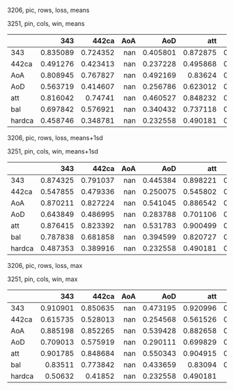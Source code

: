 3206, pic, rows, loss, means

3251, pin, cols, win, means

|        |      343 |    442ca |   AoA |      AoD |      att |      bal |   hardca |
|:-------|---------:|---------:|------:|---------:|---------:|---------:|---------:|
| 343    | 0.835089 | 0.724352 |   nan | 0.405801 | 0.872875 | 0.833356 | 0.458337 |
| 442ca  | 0.491276 | 0.423413 |   nan | 0.237228 | 0.495868 | 0.480174 | 0.313592 |
| AoA    | 0.808945 | 0.767827 |   nan | 0.492169 | 0.83624  | 0.827672 | 0.462881 |
| AoD    | 0.563719 | 0.414607 |   nan | 0.256786 | 0.623012 | 0.560506 | 0.328414 |
| att    | 0.816042 | 0.74741  |   nan | 0.460527 | 0.848232 | 0.826982 | 0.44741  |
| bal    | 0.697842 | 0.576921 |   nan | 0.340432 | 0.737118 | 0.701123 | 0.398016 |
| hardca | 0.458746 | 0.348781 |   nan | 0.232558 | 0.490181 | 0.440476 | 0.29387  |

3206, pic, rows, loss, means+1sd

3251, pin, cols, win, means+1sd

|        |      343 |    442ca |   AoA |      AoD |      att |      bal |   hardca |
|:-------|---------:|---------:|------:|---------:|---------:|---------:|---------:|
| 343    | 0.874325 | 0.791037 |   nan | 0.445384 | 0.898221 | 0.892443 | 0.52336  |
| 442ca  | 0.547855 | 0.479336 |   nan | 0.250075 | 0.545802 | 0.543219 | 0.354953 |
| AoA    | 0.870211 | 0.827224 |   nan | 0.541045 | 0.886542 | 0.927833 | 0.498485 |
| AoD    | 0.643849 | 0.486995 |   nan | 0.283788 | 0.701106 | 0.651195 | 0.373239 |
| att    | 0.876415 | 0.823392 |   nan | 0.531783 | 0.900499 | 0.916492 | 0.502892 |
| bal    | 0.787838 | 0.681858 |   nan | 0.394599 | 0.820727 | 0.799951 | 0.438635 |
| hardca | 0.487353 | 0.389916 |   nan | 0.232558 | 0.490181 | 0.535534 | 0.301031 |

3206, pic, rows, loss, max

3251, pin, cols, win, max

|        |      343 |    442ca |   AoA |      AoD |      att |      bal |   hardca |
|:-------|---------:|---------:|------:|---------:|---------:|---------:|---------:|
| 343    | 0.910901 | 0.850635 |   nan | 0.473195 | 0.920996 | 0.929905 | 0.581544 |
| 442ca  | 0.615735 | 0.528013 |   nan | 0.254568 | 0.561526 | 0.625553 | 0.39007  |
| AoA    | 0.885198 | 0.852265 |   nan | 0.539428 | 0.882658 | 0.932338 | 0.504389 |
| AoD    | 0.709013 | 0.575919 |   nan | 0.290111 | 0.699829 | 0.740859 | 0.410658 |
| att    | 0.901785 | 0.848684 |   nan | 0.550343 | 0.904915 | 0.921291 | 0.551233 |
| bal    | 0.83511  | 0.773842 |   nan | 0.433659 | 0.83094  | 0.860895 | 0.492137 |
| hardca | 0.50632  | 0.41852  |   nan | 0.232558 | 0.490181 | 0.64889  | 0.301031 |

